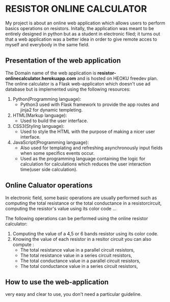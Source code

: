 # RESISTOR ONLINE CALCULATOR
   
My project is about an online web application which allows users to perform basics operations on resistors. Initally, the application was meant to be entirely designed in python but as a student in electronic filed; it turns out that a web application was a better idea in order to give remote acces to myself and everybody in the same field. 
       
## Presentation of the web application
The Domain name of the web application is  **resistor-onlinecalculator.herokuapp.com** and is hosted on HEOKU freedev plan.
The online calculator is a Flask web-applicaton which doesn't use ad database but is implemented using the following resources:

1. Python(Programming language):
    * Python3 used with Flask framework to provide the app routes and jinja2 for dynamic templeting.
2. HTML(Markup language):
    * Used to build the user interface.
3. CSS3(Styling language):
    * Used to style the HTML with the purpose of making a nicer user interface. 
4. JavaScript(Programming language):
    * Also used for templating and refreshing asynchronously input fields when some specifics events occur.
    * Used as the programming language containing the logic for calculation for calculations which reduces the user interaction time(user side calculation).
 
## Online Caluator operations 
In electronic field, some basic operations are usually performed such as computing the total resistance or the total conductance in a resistorcircuit, computing the resistor's value using its color code ...

The following operations can be performed using the online resistor calculator:
1. Computing the value of a 4,5 or 6 bands resistor using its color code.
2. Knowing the value of each resistor in a resitor circuit you can also compute :
    * The total resistance value in a parallel circuit resistors,
    * The total resistance value in a series circuit resistors,
    * The total conductance value in a parallel circuit resistors,
    * The total conductance value in a series circuit resistors,

## How to use the web-application 

very easy and clear to use, you don't need a particular guideline. 
